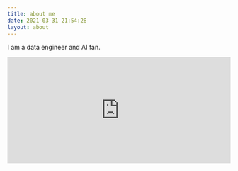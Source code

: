 ```yaml
---
title: about me
date: 2021-03-31 21:54:28
layout: about
---
```



I am a data engineer and AI fan.

<iframe src="https://pocket.yunfeizhao.com/donation_unit" style="overflow-x:hidden;overflow-y:hidden; border:0xp none #fff; min-height:240px; width:100%;"  frameborder="0" scrolling="no" allowtransparency="true"></iframe>
